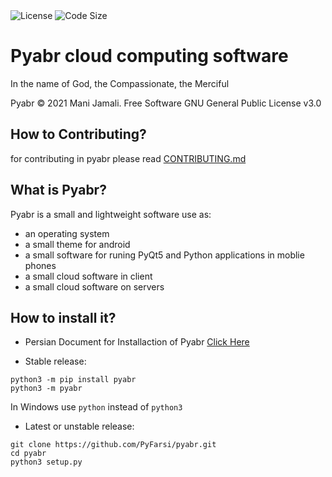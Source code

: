 <img src="https://img.shields.io/github/license/PyFarsi/pyabr?style=flat-square" alt="License"/>
<img src="https://img.shields.io/github/languages/code-size/PyFarsi/pyabr?style=flat-square" alt="Code Size"/>

# Pyabr cloud computing software

In the name of God, the Compassionate, the Merciful

Pyabr &copy; 2021 Mani Jamali. Free Software GNU General Public License v3.0

## How to Contributing?
for contributing in pyabr please read [CONTRIBUTING.md](/CONTRIBUTING.md)

## What is Pyabr?

Pyabr is a small and lightweight software use as:

- an operating system
- a small theme for android
- a small software for runing PyQt5 and Python applications in moblie phones
- a small cloud software in client
- a small cloud software on servers

## How to install it?

- Persian Document for Installaction of Pyabr [Click Here](https://vrgl.ir/PJcx1)

- Stable release:

```shell script
python3 -m pip install pyabr
python3 -m pyabr
```

In Windows use `python` instead of `python3`

- Latest or unstable release:

```shell script
git clone https://github.com/PyFarsi/pyabr.git
cd pyabr
python3 setup.py
```